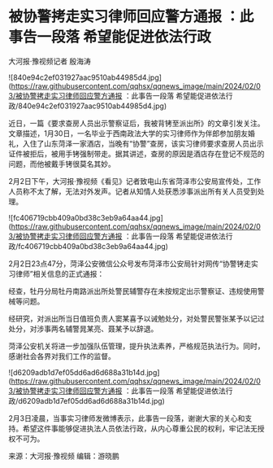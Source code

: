 # 被协警拷走实习律师回应警方通报 ：此事告一段落 希望能促进依法行政

大河报·豫视频记者 殷海涛

![840e94c2ef031927aac9510ab44985d4.jpg](https://raw.githubusercontent.com/qqhsx/qqnews_image/main/2024/02/03/被协警拷走实习律师回应警方通报 ：此事告一段落 希望能促进依法行政/840e94c2ef031927aac9510ab44985d4.jpg)

近日，一篇《要求查房人员出示警察证后，我被背铐至派出所》的文章引发关注。文章描述，1月30日，一名毕业于西南政法大学的实习律师作为伴郎参加朋友婚礼，入住了山东菏泽一家酒店，当晚有“协警”查房，该实习律师要求查房人员出示证件被拒后，被用手铐强制带走。据其讲述，查房的原因是酒店存在登记不规范的问题，而他被戴手铐很莫名其妙。

2月2日下午，大河报·豫视频《看见》记者致电山东省菏泽市公安局宣传处，工作人员称不太了解，无法对外发声。记者从知情人处获悉涉事派出所有关人员受到处理。

![fc406719cbb409a0bd38c3eb9a64aa44.jpg](https://raw.githubusercontent.com/qqhsx/qqnews_image/main/2024/02/03/被协警拷走实习律师回应警方通报 ：此事告一段落 希望能促进依法行政/fc406719cbb409a0bd38c3eb9a64aa44.jpg)

2月2日23点47分，菏泽公安微信公众号发布菏泽市公安局针对网传“协警铐走实习律师”相关信息的正式通报：

经查，牡丹分局牡丹南路派出所处警民辅警存在未按规定出示警察证、违规使用警械等问题。

经研究，对派出所当日值班负责人窦某喜予以诫勉处分，对处警民警张某予以记过处分，对涉事两名辅警晁某亮、聂某予以辞退。

菏泽公安机关将进一步加强队伍管理，提升执法素养，严格规范执法行为。同时，感谢社会各界对我们工作的监督。

![d6209adb1d7ef05dd6ad6d688a31b14d.jpg](https://raw.githubusercontent.com/qqhsx/qqnews_image/main/2024/02/03/被协警拷走实习律师回应警方通报 ：此事告一段落 希望能促进依法行政/d6209adb1d7ef05dd6ad6d688a31b14d.jpg)

2月3日凌晨，当事实习律师发微博表示，此事告一段落，谢谢大家的关心和支持。希望这件事能够促进执法人员依法行政，从内心尊重公民的权利，牢记法无授权不可为。

来源：大河报·豫视频 编辑：游晓鹏

